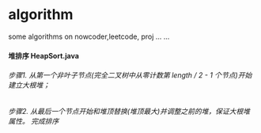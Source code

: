 # algorithm
some  algorithms on nowcoder,leetcode, proj  ... ...


#### 堆排序 HeapSort.java
###### 步骤1. 从第一个非叶子节点(完全二叉树中从零计数第 length / 2 - 1 个节点)开始建立大根堆；
###### 步骤2. 从最后一个节点开始和堆顶替换(堆顶最大)并调整之前的堆，保证大根堆 属性。 完成排序
